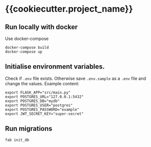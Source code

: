 # {{cookiecutter.project_name}}


## Run locally with docker

Use docker-compose
```
docker-compose build
docker-compose up
```


## Initialise environment variables. 

Check if `.env` file exists. Otherwise save `.env.sample` as a `.env` file and change the values.
Example content:

```
export FLASK_APP="src/main.py"
export POSTGRES_URL="127.0.0.1:5432"
export POSTGRES_DB="mydb"
export POSTGRES_USER="postgres"
export POSTGRES_PASSWORD="example"
export JWT_SECRET_KEY="super-secret"
```

## Run migrations

```
fab init_db
```

